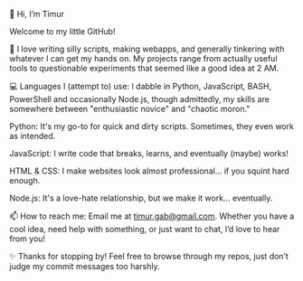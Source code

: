 👋 Hi, I’m Timur

Welcome to my little GitHub!

👀 I love writing silly scripts, making webapps, and generally tinkering with whatever I can get my hands on. My projects range from actually useful tools to questionable experiments that seemed like a good idea at 2 AM.

💻 Languages I (attempt to) use:
I dabble in Python, JavaScript, BASH, PowerShell and occasionally Node.js, though admittedly, my skills are somewhere between "enthusiastic novice" and "chaotic moron."

Python: It's my go-to for quick and dirty scripts. Sometimes, they even work as intended.

JavaScript: I write code that breaks, learns, and eventually (maybe) works!

HTML & CSS: I make websites look almost professional... if you squint hard enough.

Node.js: It's a love-hate relationship, but we make it work... eventually.

📫 How to reach me:
Email me at timur.gab@gmail.com. Whether you have a cool idea, need help with something, or just want to chat, I’d love to hear from you!

✨ Thanks for stopping by! Feel free to browse through my repos, just don’t judge my commit messages too harshly.
